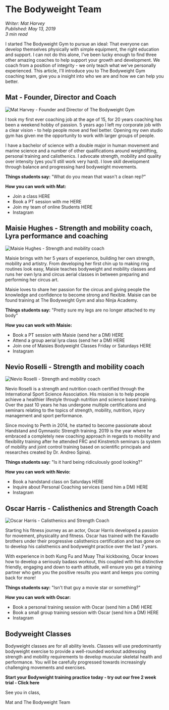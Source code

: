 # The Bodyweight Team

*Writer: Mat Harvey*  
*Published: May 13, 2019*  
*3 min read*

I started The Bodyweight Gym to pursue an ideal: That everyone can develop themselves physically with simple equipment, the right education and support. I can not do this alone, I've been lucky enough to find three other amazing coaches to help support your growth and development. We coach from a position of integrity - we only teach what we've personally experienced. This article, I'll introduce you to The Bodyweight Gym coaching team, give you a insight into who we are and how we can help you better.

## Mat - Founder, Director and Coach

![Mat Harvey - Founder and Director of The Bodyweight Gym](/blogs/thebodyweightteam/7232a3_2e9ccef536b64011936acbce4013196a~mv2.avif)

I took my first ever coaching job at the age of 15, for 20 years coaching has been a weekend hobby of passion. 5 years ago I left my corporate job with a clear vision - to help people move and feel better. Opening my own studio gym has given me the opportunity to work with larger groups of people.

I have a bachelor of science with a double major in human movement and marine science and a number of other qualifications around weightlifting, personal training and calisthenics. I advocate strength, mobility and quality over intensity (yes you'll still work very hard). I love skill development through balance and progressing hard bodyweight movements.

**Things students say:** "What do you mean that wasn't a clean rep?"

**How you can work with Mat:**
- Join a class HERE
- Book a PT session with me HERE
- Join my team of online Students HERE
- Instagram

## Maisie Hughes - Strength and mobility coach, Lyra performance and coaching

![Maisie Hughes - Strength and mobility coach](/blogs/thebodyweightteam/7232a3_af157a93d82b41bf99fd79aa85d73456~mv2.avif)

Maisie brings with her 5 years of experience, building her own strength, mobility and artistry. From developing her first chin up to making ring routines look easy, Maisie teaches bodyweight and mobility classes and runs her own lyra and circus aerial classes in between preparing and performing her circus art.

Maisie loves to share her passion for the circus and giving people the knowledge and confidence to become strong and flexible. Maisie can be found training at The Bodyweight Gym and also Ninja Academy.

**Things students say:** "Pretty sure my legs are no longer attached to my body"

**How you can work with Maisie:**
- Book a PT session with Maisie (send her a DM) HERE
- Attend a group aerial lyra class (send her a DM) HERE
- Join one of Maisies Bodyweight Classes Friday or Saturdays HERE
- Instagram

## Nevio Roselli - Strength and mobility coach

![Nevio Roselli - Strength and mobility coach](/blogs/thebodyweightteam/7232a3_7c0f55056cb548b59e088ac6b524fb93~mv2_d_3716_3293_s_4_2.avif)

Nevio Roselli is a strength and nutrition coach certified through the International Sport Science Association. His mission is to help people achieve a healthier lifestyle through nutrition and science based training. Over the past 10 years he has undergone multiple certifications and seminars relating to the topics of strength, mobility, nutrition, injury management and sport performance.

Since moving to Perth in 2014, he started to become passionate about Handstand and Gymnastic Strength training. 2019 is the year where he embraced a completely new coaching approach in regards to mobility and flexibility training after he attended FRC and Kinstretch seminars (a system of mobility and joint control training based on scientific principals and researches created by Dr. Andreo Spina).

**Things students say:** "Is it hard being ridiculously good looking?"

**How you can work with Nevio:**
- Book a handstand class on Saturdays HERE
- Inquire about Personal Coaching services (send him a DM) HERE
- Instagram

## Oscar Harris - Calisthenics and Strength Coach

![Oscar Harris - Calisthenics and Strength Coach](/blogs/thebodyweightteam/7232a3_f48a6d2cae2b466eb44d462bed600792~mv2_d_1367_2048_s_2.avif)

Starting his fitness journey as an actor, Oscar Harris developed a passion for movement, physicality and fitness. Oscar has trained with the Kavadlo brothers under their progressive calisthenics certification and has gone on to develop his calisthenics and bodyweight practice over the last 7 years.

With experience in both Kung Fu and Muay Thai kickboxing, Oscar knows how to develop a seriously badass workout, this coupled with his distinctive friendly, engaging and down to earth attitude, will ensure you get a training partner who gets you the positive results you want and keeps you coming back for more!

**Things students say:** "Isn't that guy a movie star or something?"

**How you can work with Oscar:**
- Book a personal training session with Oscar (send him a DM) HERE
- Book a small group training session with Oscar (send him a DM) HERE
- Instagram

## Bodyweight Classes

Bodyweight classes are for all ability levels. Classes will use predominantly bodyweight exercise to provide a well-rounded workout addressing strength and mobility requirements to develop muscular skeletal health and performance. You will be carefully progressed towards increasingly challenging movements and exercises.

**Start your Bodyweight training practice today - try out our free 2 week trial - Click here**

See you in class,

Mat and The Bodyweight Team
